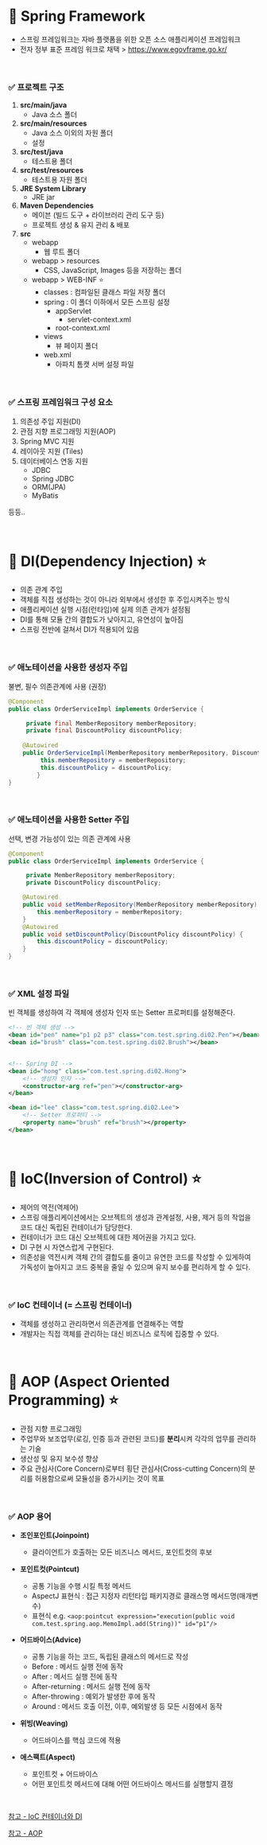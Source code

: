 # 🌱 Spring Framework
- 스프링 프레임워크는 자바 플랫폼을 위한 오픈 소스 애플리케이션 프레임워크
- 전자 정부 표준 프레임 워크로 채택 > https://www.egovframe.go.kr/

<br>

### ✅ 프로젝트 구조
1. **src/main/java**
    - Java  소스 폴더
2. **src/main/resources**
    - Java 소스 이외의 자원 폴더
    - 설정
3. **src/test/java**
    - 테스트용 폴더
4. **src/test/resources**
    - 테스트용 자원 폴더
5. **JRE System Library**
    - JRE jar
6. **Maven Dependencies**
    - 메이븐 (빌드 도구 + 라이브러리 관리 도구 등)
    - 프로젝트 생성 & 유지 관리 & 배포
7. **src**
    - webapp
        - 웹 루트 폴더
    - webapp > resources
        - CSS, JavaScript, Images 등을 저장하는 폴더
    - webapp > WEB-INF ⭐
        - classes : 컴파일된 클래스 파일 저장 폴더
        - spring : 이 폴더 이하에서 모든 스프링 설정
            - appServlet
                - servlet-context.xml                
            - root-context.xml
        - views
            - 뷰 페이지 폴더
        - web.xml
            - 아파치 톰캣 서버 설정 파일

<br>

### ✅ 스프링 프레임워크 구성 요소
1. 의존성 주입 지원(DI)
2. 관점 지향 프로그래밍 지원(AOP)
3. Spring MVC 지원
4. 레이아웃 지원 (Tiles)
5. 데이터베이스 연동 지원
    - JDBC
    - Spring JDBC
    - ORM(JPA)
    - MyBatis

등등..

<br>

# 📌 DI(Dependency Injection) ⭐
- 의존 관계 주입
- 객체를 직접 생성하는 것이 아니라 외부에서 생성한 후 주입시켜주는 방식
- 애플리케이션 실행 시점(런타임)에 실제 의존 관계가 설정됨
- DI를 통해 모듈 간의 결합도가 낮아지고, 유연성이 높아짐
- 스프링 전반에 걸쳐서 DI가 적용되어 있음

<br>

### ✅ 애노테이션을 사용한 생성자 주입
불변, 필수 의존관계에 사용 (권장)
```java
@Component
public class OrderServiceImpl implements OrderService {

     private final MemberRepository memberRepository;
     private final DiscountPolicy discountPolicy;
 
    @Autowired
    public OrderServiceImpl(MemberRepository memberRepository, DiscountPolicy discountPolicy) {
         this.memberRepository = memberRepository;
         this.discountPolicy = discountPolicy;
        }
}
```

<br>

### ✅ 애노테이션을 사용한 Setter 주입
선택, 변경 가능성이 있는 의존 관계에 사용
```java
@Component
public class OrderServiceImpl implements OrderService {

     private MemberRepository memberRepository;
     private DiscountPolicy discountPolicy;

    @Autowired
    public void setMemberRepository(MemberRepository memberRepository) {
        this.memberRepository = memberRepository;
    }
    @Autowired
    public void setDiscountPolicy(DiscountPolicy discountPolicy) {
    	this.discountPolicy = discountPolicy;
    }
}
```

<br>

### ✅ XML 설정 파일
빈 객체를 생성하여 각 객체에 생성자 인자 또는 Setter 프로퍼티를 설정해준다.
```xml
<!-- 빈 객체 생성 -->
<bean id="pen" name="p1 p2 p3" class="com.test.spring.di02.Pen"></bean>
<bean id="brush" class="com.test.spring.di02.Brush"></bean>


<!-- Spring DI -->
<bean id="hong" class="com.test.spring.di02.Hong">
    <!-- 생성자 인자 -->
    <constructor-arg ref="pen"></constructor-arg>
</bean>

<bean id="lee" class="com.test.spring.di02.Lee">
    <!-- Setter 프로퍼티 -->
    <property name="brush" ref="brush"></property>
</bean>
```

<br>

# 📌 IoC(Inversion of Control) ⭐
- 제어의 역전(역제어)
- 스프링 애플리케이션에서는 오브젝트의 생성과 관계설정, 사용, 제거 등의 작업을 코드 대신 독립된 컨테이너가 담당한다.
- 컨테이너가 코드 대신 오브젝트에 대한 제어권을 가지고 있다. 
- DI 구현 시 자연스럽게 구현된다.
- 의존성을 역전시켜 객체 간의 결합도를 줄이고 유연한 코드를 작성할 수 있게하여 가독성이 높아지고 코드 중복을 줄일 수 있으며 유지 보수를 편리하게 할 수 있다.

<br>

### ✅ IoC 컨테이너 (= 스프링 컨테이너)
- 객체를 생성하고 관리하면서 의존관계를 연결해주는 역할
- 개발자는 직접 객체를 관리하는 대신 비즈니스 로직에 집중할 수 있다.


<br>

# 📌 AOP (Aspect Oriented Programming) ⭐ 
- 관점 지향 프로그래밍
- 주업무와 보조업무(로깅, 인증 등과 관련된 코드)를 **분리**시켜 각각의 업무를 관리하는 기술
- 생산성 및 유지 보수성 향상
- 주요 관심사(Core Concern)로부터 횡단 관심사(Cross-cutting Concern)의 분리를 허용함으로써 모듈성을 증가시키는 것이 목표

<br>

### ✅ AOP 용어
- **조인포인트(Joinpoint)** 
    - 클라이언트가 호출하는 모든 비즈니스 메서드, 포인트컷의 후보
- **포인트컷(Pointcut)**
    - 공통 기능을 수행 시킬 특정 메서드
    - AspectJ 표현식 : 접근 지정자 리턴타입 패키지경로 클래스명 메서드명(매개변수)
    - 표현식 e.g. `<aop:pointcut expression="execution(public void com.test.spring.aop.MemoImpl.add(String))" id="p1"/>`
- **어드바이스(Advice)**
    - 공통 기능을 하는 코드, 독립된 클래스의 메서드로 작성
    - Before : 메서드 실행 전에 동작
    - After : 메서드 실행 전에 동작
    - After-returning : 메서드 실행 전에 동작
    - After-throwing : 예외가 발생한 후에 동작
    - Around : 메서드 호출 이전, 이후, 예외발생 등 모든 시점에서 동작
- **위빙(Weaving)**
    - 어드바이스를 핵심 코드에 적용
    
- **애스팩트(Aspect)**
    - 포인트컷 + 어드바이스
    - 어떤 포인트컷 메서드에 대해 어떤 어드바이스 메서드를 실행할지 결정

<br>



[참고 - IoC 컨테이너와 DI](https://gunju-ko.github.io/toby-spring/2019/03/25/IoC-%EC%BB%A8%ED%85%8C%EC%9D%B4%EB%84%88%EC%99%80-DI.html)

[참고 - AOP](https://sjh836.tistory.com/157)